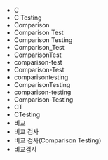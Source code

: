 ﻿- C
- C Testing
- Comparison
- Comparison Test
- Comparison Testing
- Comparison_Test
- ComparisonTest
- comparison-test
- Comparison-Test
- comparisontesting
- ComparisonTesting
- comparison-testing
- Comparison-Testing
- CT
- CTesting
- 비교
- 비교 검사
- 비교 검사(Comparison Testing)
- 비교검사
